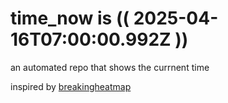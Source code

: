 # time_now is (( 2025-04-16T07:00:00.992Z ))

an automated repo that shows the currnent time

inspired by [breakingheatmap](https://github.com/breakingheatmap/breakingheatmap)